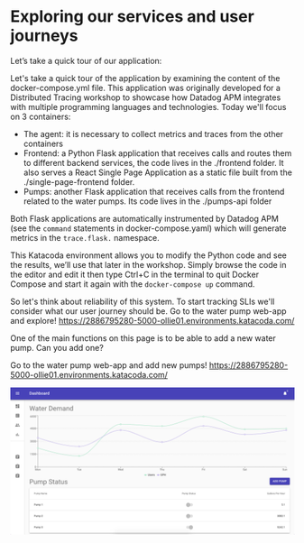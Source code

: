 # Exploring our services and user journeys 

Let’s take a quick tour of our application: 

Let's take a quick tour of the application by examining the content of the docker-compose.yml file. This application was originally developed for a Distributed Tracing workshop to showcase how Datadog APM integrates with multiple programming languages and technologies. Today we'll focus on 3 containers:
 
* The agent: it is necessary to collect metrics and traces from the other containers
* Frontend: a Python Flask application that receives calls and routes them to different backend services, the code lives in the ./frontend folder. It also serves a React Single Page Application as a static file built from the ./single-page-frontend folder.
* Pumps: another Flask application that receives calls from the frontend related to the water pumps. Its code lives in the ./pumps-api folder

Both Flask applications are automatically instrumented by Datadog APM (see the `command` statements in docker-compose.yaml) which will generate metrics in the `trace.flask.` namespace.

This Katacoda environment allows you to modify the Python code and see the results, we’ll use that later in the workshop. Simply browse the code in the editor and edit it then type Ctrl+C in the terminal to quit Docker Compose and start it again with the `docker-compose up` command.


So let's think about reliability of this system. To start tracking SLIs we'll consider what our user journey should be. Go to the water pump web-app and explore! https://2886795280-5000-ollie01.environments.katacoda.com/

One of the main functions on this page is to be able to add a new water pump. Can you add one? 

Go to the water pump web-app and add new pumps! https://2886795280-5000-ollie01.environments.katacoda.com/


![Water Pump](../assets/water-pump-app.png)

